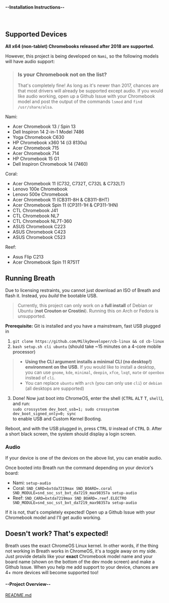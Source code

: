 <!-- select:start -->
<!-- select-menu-labels: View: -->

#### --Installation Instructions--

<br>

## Supported Devices

**All x64 (non-tablet) Chromebooks released after 2018 are supported.**

However, this project is being developed on `Nami`, so the following models will have audio support:

> ### Is your Chromebook not on the list?
> That's completely fine! As long as it's newer than 2017, chances are that most drivers will already be supported except audio. If you would like audio working, open up a Github Issue with your Chromebook model and post the output of the commands `lsmod` and `find /usr/share/alsa`.

Nami:
* Acer Chromebook 13 / Spin 13
* Dell Inspiron 14 2-in-1 Model 7486 
* Yoga Chromebook C630
* HP Chromebook x360 14 (i3 8130u)
* Acer Chromebook 715
* Acer Chromebook 714
* HP Chromebook 15 G1
* Dell Inspiron Chromebook 14 (7460)

Coral:
* Acer Chromebook 11 (C732, C732T, C732L & C732LT)
* Lenovo 100e Chromebook
* Lenovo 500e Chromebook
* Acer Chromebook 11 (CB311-8H & CB311-8HT)
* Acer Chromebook Spin 11 (CP311-1H & CP311-1HN)
* CTL Chromebook J41
* CTL Chromebook NL7
* CTL Chromebook NL7T-360
* ASUS Chromebook C223
* ASUS Chromebook C423
* ASUS Chromebook C523

Reef:
* Asus Flip C213
* Acer Chromebook Spin 11 R751T

## Running Breath

Due to licensing restraints, you cannot just download an ISO of Breath and flash it. Instead, you *build* the bootable USB.
> Currently, this project can only work on a **full install** of Debian or Ubuntu (**not Crouton or Crostini**). Running this on Arch or Fedora is unsupported.

**Prerequisite:** Git is installed and you have a mainstream, fast USB plugged in

1. `git clone https://github.com/MilkyDeveloper/cb-linux && cd cb-linux`
2. `bash setup.sh cli ubuntu`
(should take ~15 minutes on a 4-core mobile processor)

> * **Using the CLI argument installs a minimal CLI (no desktop!) environment on the USB.** If you would like to install a desktop, you can use `gnome`, `kde`, `minimal`, `deepin`, `xfce`, `lxqt`, `mate` or `openbox` instead of `cli`.
> * You can replace `ubuntu` with `arch` (you can only use `cli`) or `debian` (all desktops are supported)

3. Done! Now just boot into ChromeOS, enter the shell (<kbd>CTRL</kbd> <kbd>ALT</kbd> <kbd>T</kbd>, `shell`), and run:  
`sudo crossystem dev_boot_usb=1; sudo crossystem dev_boot_signed_only=0; sync`  
to enable USB and Custom Kernel Booting.

Reboot, and with the USB plugged in, press <kbd>CTRL</kbd> <kbd>U</kbd> instead of <kbd>CTRL</kbd> <kbd>D</kbd>. After a short black screen, the system should display a login screen.

### Audio

If your device is one of the devices on the above list, you can enable audio.

Once booted into Breath run the command depending on your device's board:

- Nami: `setup-audio`
- Coral: ```SND_CARD=bxtda7219max SND_BOARD=.coral SND_MODULE=snd_soc_sst_bxt_da7219_max98357a setup-audio```
- Reef: ```SND_CARD=bxtda7219max SND_BOARD=.reef.ELECTRO SND_MODULE=snd_soc_sst_bxt_da7219_max98357a setup-audio```

If it is not, that's completely expected! Open up a Github Issue with your Chromebook model and I'll  get audio working.

## Doesn't work? That's expected!

Breath uses the exact ChromeOS Linux kernel. In other words, if the thing not working in Breath works in ChromeOS, it's a toggle away on my side. Just provide details like your **exact** Chromebook model name and your board name (shown on the bottom of the dev mode screen) and make a Github Issue. When you help me add support to your device, chances are 4+ more devices will become supported too!

#### --Project Overview--

[README.md](https://raw.githubusercontent.com/MilkyDeveloper/cb-linux/main/README.md ':include')

<!-- select:end -->
